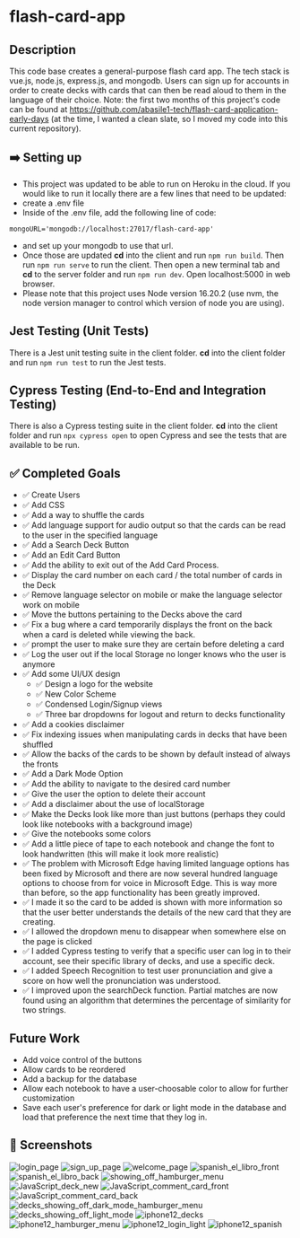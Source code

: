 # flash-card-app

## Description

This code base creates a general-purpose flash card app. The tech stack is vue.js, node.js, express.js, and mongodb. Users can sign up for accounts in order to create decks with cards that can then be read aloud to them in the language of their choice. Note: the first two months of this project's code can be found at https://github.com/abasile1-tech/flash-card-application-early-days (at the time, I wanted a clean slate, so I moved my code into this current repository).

## :arrow_right: Setting up

- This project was updated to be able to run on Heroku in the cloud. If you would like to run it locally there are a few lines that need to be updated:
- create a .env file
- Inside of the .env file, add the following line of code:

```
mongoURL='mongodb://localhost:27017/flash-card-app'
```

- and set up your mongodb to use that url.
- Once those are updated **cd** into the client and run `npm run build`. Then run `npm run serve` to run the client. Then open a new terminal tab and **cd** to the server folder and run `npm run dev`. Open localhost:5000 in web browser.
- Please note that this project uses Node version 16.20.2 (use nvm, the node version manager to control which version of node you are using).

## Jest Testing (Unit Tests)

There is a Jest unit testing suite in the client folder. **cd** into the client folder and run `npm run test` to run the Jest tests.

## Cypress Testing (End-to-End and Integration Testing)

There is also a Cypress testing suite in the client folder. **cd** into the client folder and run `npx cypress open` to open Cypress and see the tests that are available to be run.

## :white_check_mark: Completed Goals

- :white_check_mark: Create Users
- :white_check_mark: Add CSS
- :white_check_mark: Add a way to shuffle the cards
- :white_check_mark: Add language support for audio output so that the cards can be read to the user in the specified language
- :white_check_mark: Add a Search Deck Button
- :white_check_mark: Add an Edit Card Button
- :white_check_mark: Add the ability to exit out of the Add Card Process.
- :white_check_mark: Display the card number on each card / the total number of cards in the Deck
- :white_check_mark: Remove language selector on mobile or make the language selector work on mobile
- :white_check_mark: Move the buttons pertaining to the Decks above the card
- :white_check_mark: Fix a bug where a card temporarily displays the front on the back when a card is deleted while viewing the back.
- :white_check_mark: prompt the user to make sure they are certain before deleting a card
- :white_check_mark: Log the user out if the local Storage no longer knows who the user is anymore
- :white_check_mark: Add some UI/UX design
  - :white_check_mark: Design a logo for the website
  - :white_check_mark: New Color Scheme
  - :white_check_mark: Condensed Login/Signup views
  - :white_check_mark: Three bar dropdowns for logout and return to decks functionality
- :white_check_mark: Add a cookies disclaimer
- :white_check_mark: Fix indexing issues when manipulating cards in decks that have been shuffled
- :white_check_mark: Allow the backs of the cards to be shown by default instead of always the fronts
- :white_check_mark: Add a Dark Mode Option
- :white_check_mark: Add the ability to navigate to the desired card number
- :white_check_mark: Give the user the option to delete their account
- :white_check_mark: Add a disclaimer about the use of localStorage
- :white_check_mark: Make the Decks look like more than just buttons (perhaps they could look like notebooks with a background image)
- :white_check_mark: Give the notebooks some colors
- :white_check_mark: Add a little piece of tape to each notebook and change the font to look handwritten (this will make it look more realistic)
- :white_check_mark: The problem with Microsoft Edge having limited language options has been fixed by Microsoft and there are now several hundred language options to choose from for voice in Microsoft Edge. This is way more than before, so the app functionality has been greatly improved.
- :white_check_mark: I made it so the card to be added is shown with more information so that the user better understands the details of the new card that they are creating.
- :white_check_mark: I allowed the dropdown menu to disappear when somewhere else on the page is clicked
- :white_check_mark: I added Cypress testing to verify that a specific user can log in to their account, see their specific library of decks, and use a specific deck.
- :white_check_mark: I added Speech Recognition to test user pronunciation and give a score on how well the pronunciation was understood.
- :white_check_mark: I improved upon the searchDeck function. Partial matches are now found using an algorithm that determines the percentage of similarity for two strings.

## Future Work

- Add voice control of the buttons
- Allow cards to be reordered
- Add a backup for the database
- Allow each notebook to have a user-choosable color to allow for further customization
- Save each user's preference for dark or light mode in the database and load that preference the next time that they log in.

## :camera_flash: Screenshots

![login_page](https://github.com/abasile1-tech/flash-card-application/blob/main/screenshots/login_page.PNG?raw=true)
![sign_up_page](https://github.com/abasile1-tech/flash-card-application/blob/main/screenshots/sign_up_page.PNG?raw=true)
![welcome_page](https://github.com/abasile1-tech/flash-card-application/blob/main/screenshots/welcome_page.PNG?raw=true)
![spanish_el_libro_front](https://github.com/abasile1-tech/flash-card-application/blob/main/screenshots/spanish_el_libro_front.PNG?raw=true)
![spanish_el_libro_back](https://github.com/abasile1-tech/flash-card-application/blob/main/screenshots/spanish_el_libro_back.PNG?raw=true)
![showing_off_hamburger_menu](https://github.com/abasile1-tech/flash-card-application/blob/main/screenshots/showing_off_hamburger_menu.PNG?raw=true)
![JavaScript_deck_new](https://github.com/abasile1-tech/flash-card-application/blob/main/screenshots/JavaScript_deck_new.PNG?raw=true)
![JavaScript_comment_card_front](https://github.com/abasile1-tech/flash-card-application/blob/main/screenshots/JavaScript_comment_card_front.PNG?raw=true)
![JavaScript_comment_card_back](https://github.com/abasile1-tech/flash-card-application/blob/main/screenshots/JavaScript_comment_card_back.PNG?raw=true)
![decks_showing_off_dark_mode_hamburger_menu](https://github.com/abasile1-tech/flash-card-application/blob/main/screenshots/decks_showing_off_dark_mode_hamburger_menu.PNG?raw=true)
![decks_showing_off_light_mode](https://github.com/abasile1-tech/flash-card-application/blob/main/screenshots/decks_showing_off_light_mode.PNG?raw=true)
![iphone12_decks](https://github.com/abasile1-tech/flash-card-application/blob/main/screenshots/iphone12_decks.PNG?raw=true)
![iphone12_hamburger_menu](https://github.com/abasile1-tech/flash-card-application/blob/main/screenshots/iphone12_hamburger_menu.PNG?raw=true)
![iphone12_login_light](https://github.com/abasile1-tech/flash-card-application/blob/main/screenshots/iphone12_login_light.PNG?raw=true)
![iphone12_spanish](https://github.com/abasile1-tech/flash-card-application/blob/main/screenshots/iphone12_spanish.PNG?raw=true)
